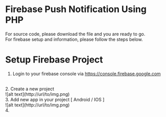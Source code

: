 # Firebase Push Notification Using PHP

For source code, please download the file and you are ready to go.
<br>
For firebase setup and information, please follow the steps below.


# Setup Firebase Project

1. Login to your firebase console via https://console.firebase.google.com
<br>
2. Create a new project
<br>
![alt text](http://url/to/img.png)
<br>
3. Add new app in your project [ Android / IOS ]
<br>
![alt text](http://url/to/img.png)
<br>
4. 
<br>
